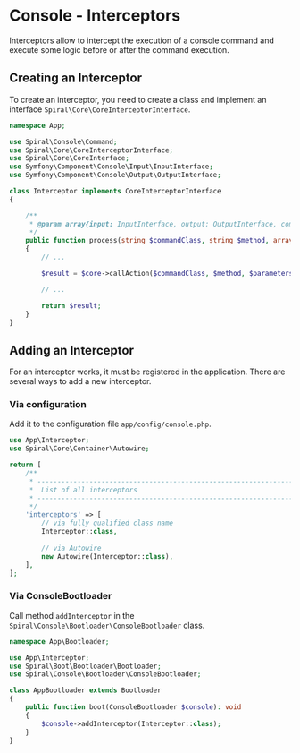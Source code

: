 # Console - Interceptors

Interceptors allow to intercept the execution of a console command and execute some logic before or after the command execution.

## Creating an Interceptor

To create an interceptor, you need to create a class and implement an interface `Spiral\Core\CoreInterceptorInterface`.

```php
namespace App;

use Spiral\Console\Command;
use Spiral\Core\CoreInterceptorInterface;
use Spiral\Core\CoreInterface;
use Symfony\Component\Console\Input\InputInterface;
use Symfony\Component\Console\Output\OutputInterface;

class Interceptor implements CoreInterceptorInterface
{

    /**
     * @param array{input: InputInterface, output: OutputInterface, command: Command}|array<empty, empty> $parameters
     */
    public function process(string $commandClass, string $method, array $parameters, CoreInterface $core): int
    {
        // ...

        $result = $core->callAction($commandClass, $method, $parameters);

        // ...

        return $result;
    }
}
```

## Adding an Interceptor

For an interceptor works, it must be registered in the application. There are several ways to add a new interceptor.

### Via configuration

Add it to the configuration file `app/config/console.php`.

```php
use App\Interceptor;
use Spiral\Core\Container\Autowire;

return [    
    /**
     * -------------------------------------------------------------------------
     *  List of all interceptors
     * -------------------------------------------------------------------------
     */
    'interceptors' => [
        // via fully qualified class name
        Interceptor::class,
        
        // via Autowire
        new Autowire(Interceptor::class),
    ],
];
```

### Via ConsoleBootloader

Call method `addInterceptor` in the `Spiral\Console\Bootloader\ConsoleBootloader` class.

```php
namespace App\Bootloader;

use App\Interceptor;
use Spiral\Boot\Bootloader\Bootloader;
use Spiral\Console\Bootloader\ConsoleBootloader;

class AppBootloader extends Bootloader
{
    public function boot(ConsoleBootloader $console): void
    {
        $console->addInterceptor(Interceptor::class);
    }
}
```
